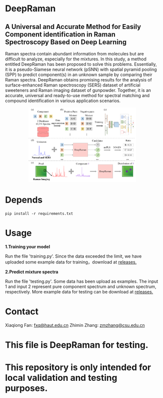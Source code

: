 # DeepRaman
A Universal and Accurate Method for Easily Component identification in Raman Spectroscopy Based on Deep Learning
----------
Raman spectra contain abundant information from molecules but are difficult to analyze, especially for the mixtures. In this study, a method entitled DeepRaman has been proposed to solve this problems. Essentially, it is a pseudo-Siamese neural network (pSNN) with spatial pyramid pooling (SPP) to predict component(s) in an unknown sample by comparing their Raman spectra. DeepRaman obtains promising results for the analysis of surface-enhanced Raman spectroscopy (SERS) dataset of artificial sweeteners and Raman imaging dataset of gunpowder. Together, it is an accurate, universal and ready-to-use method for spectral matching and compound identification in various application scenarios.

<div align="center">
<img src=https://github.com/XiaqiongFan/DeepRaman/blob/main/WF.png?raw=true" width="70%">
</div>

# Depends

```
pip install -r requirements.txt
```

# Usage

**1.Training your model**

Run the file 'training.py'. Since the data exceeded the limit, we have uploaded some example data for training，download at [releases.](https://github.com/XiaqiongFan/DeepRaman/releases)

**2.Predict mixture spectra**

Run the file 'testing.py'. Some data has been upload as examples.
The input 1 and input 2 represent pure component spectrum and unknown spectrum, respectively.
More example data for testing can be download at [releases.](https://github.com/XiaqiongFan/DeepRaman/releases)

# Contact

Xiaqiong Fan: fxq@haut.edu.cn
Zhimin Zhang: zmzhang@csu.edu.cn

# This file is DeepRaman for testing.
# This repository is only intended for local validation and testing purposes.
